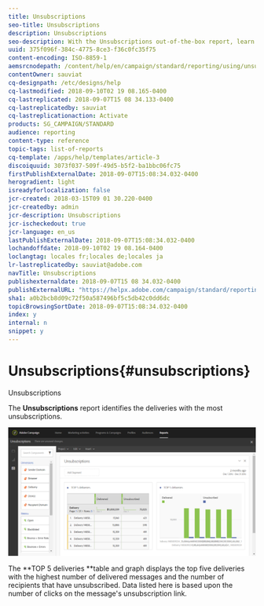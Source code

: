 ```yaml
---
title: Unsubscriptions
seo-title: Unsubscriptions
description: Unsubscriptions
seo-description: With the Unsubscriptions out-of-the-box report, learn how many times customers unsubscribed to your deliveries.
uuid: 375f096f-384c-4775-8ce3-f36c0fc35f75
content-encoding: ISO-8859-1
aemsrcnodepath: /content/help/en/campaign/standard/reporting/using/unsubscriptions
contentOwner: sauviat
cq-designpath: /etc/designs/help
cq-lastmodified: 2018-09-10T02 19 08.165-0400
cq-lastreplicated: 2018-09-07T15 08 34.133-0400
cq-lastreplicatedby: sauviat
cq-lastreplicationaction: Activate
products: SG_CAMPAIGN/STANDARD
audience: reporting
content-type: reference
topic-tags: list-of-reports
cq-template: /apps/help/templates/article-3
discoiquuid: 3073f037-509f-49d5-b5f2-ba1bbc06fc75
firstPublishExternalDate: 2018-09-07T15:08:34.032-0400
herogradient: light
isreadyforlocalization: false
jcr-created: 2018-03-15T09 01 30.220-0400
jcr-createdby: admin
jcr-description: Unsubscriptions
jcr-ischeckedout: true
jcr-language: en_us
lastPublishExternalDate: 2018-09-07T15:08:34.032-0400
lochandoffdate: 2018-09-10T02 19 08.164-0400
loclangtag: locales fr;locales de;locales ja
lr-lastreplicatedby: sauviat@adobe.com
navTitle: Unsubscriptions
publishexternaldate: 2018-09-07T15 08 34.032-0400
publishExternalURL: "https://helpx.adobe.com/campaign/standard/reporting/using/unsubscriptions.html"
sha1: a0b2bcb8d09c72f50a587496bf5c5db42c0dd6dc
topicBrowsingSortDate: 2018-09-07T15:08:34.032-0400
index: y
internal: n
snippet: y
---
```


# Unsubscriptions{#unsubscriptions}

Unsubscriptions

The **Unsubscriptions** report identifies the deliveries with the most unsubscriptions.

![](assets/delivery_reports_unsub.png)

The **TOP 5 deliveries **table and graph displays the top five deliveries with the highest number of delivered messages and the number of recipients that have unsubscribed. Data listed here is based upon the number of clicks on the message's unsubscription link.
